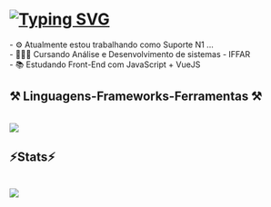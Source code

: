 
<h1 align="start">
<a href="https://git.io/typing-svg"><img src="https://readme-typing-svg.herokuapp.com?font=ubuntu&size=25&pause=800&color=F7F7F7&width=435&lines=Ol%C3%A1%2C+eu+sou+Gabriel%F0%9F%91%8B%F0%9F%8F%BB;Desenvolvedor+Front-End" alt="Typing SVG" /></a>
</h1>

<div  align="start" >
- ⚙️ Atualmente estou trabalhando como Suporte N1 ...
  <br>
- 👨🏻‍🎓 Cursando Análise e Desenvolvimento de sistemas - IFFAR
    <br>
- 📚 Estudando Front-End com JavaScript + VueJS
</div>

<div>
<h2 align="start" >⚒️ Linguagens-Frameworks-Ferramentas ⚒️</h2>
 <br> 
</div>

<div align="start" >
  <img src="https://skillicons.dev/icons?i=html,css,javascript,vue,bootstrap,mysql,vscode,github,git,obsidian," />
</div>

<h2 align="start" >⚡Stats⚡</h2>
<br>
<div align="start" >
  <picture>
  <source
    srcset="https://github-readme-stats.vercel.app/api?username=gabriel-cardoso23&show_icons=true&theme=dark"
    media="(prefers-color-scheme: dark)"
  />
  <source
    srcset="https://github-readme-stats.vercel.app/api?username=gabriel-cardoso23&show_icons=true"
    media="(prefers-color-scheme: light), (prefers-color-scheme: no-preference)"
  />
  <img src="https://github-readme-stats.vercel.app/api?username=gabriel-cardoso23&show_icons=true" />
</picture>
</div>
<br>

